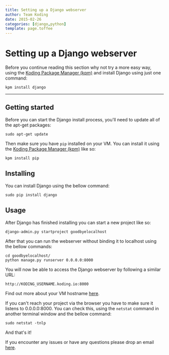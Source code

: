 ```yaml
---
title: Setting up a Django webserver
author: Team Koding
date: 2015-02-26
categories: [django,python]
template: page.toffee
---
```


# Setting up a Django webserver

Before you continue reading this section why not try a more easy way, using the [Koding Package Manager (kpm)](http://learn.koding.com/guides/getting-started-kpm/) and install Django using just one command:

```
kpm install django
```

***

## Getting started

Before you can start the Django install process, you'll need to update all of the apt-get packages:

```
sudo apt-get update
```

Then make sure you have `pip` installed on your VM. You can install it using the [Koding Package Manager (kpm)](http://learn.koding.com/guides/getting-started-kpm/) like so:

```
kpm install pip
```

## Installing

You can install Django using the bellow command:

```
sudo pip install django
```

## Usage

After Django has finished installing you can start a new project like so:

```
django-admin.py startproject goodbyelocalhost
```

After that you can run the webserver without binding it to localhost using the bellow commands:

```
cd goodbyelocalhost/
python manage.py runserver 0.0.0.0:8000
```

You will now be able to access the Django webserver by following a similar URL:

```
http://KODING_USERNAME.koding.io:8000
```

Find out more about your VM hostname [here](http://learn.koding.com/faq/vm-hostname/).

If you can't reach your project via the browser you have to make sure it listens to 0.0.0.0:8000. You can check this, using the `netstat` command in another terminal window and the bellow command:

```
sudo netstat -tnlp
```

And that's it!

If you encounter any issues or have any questions please drop an email [here](mailto:support@koding.com).
